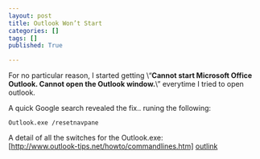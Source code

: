 ```yaml
---
layout: post
title: Outlook Won’t Start
categories: []
tags: []
published: True

---
```


For no particular reason, I started getting \“__Cannot start Microsoft Office Outlook. Cannot open the Outlook window.__\” everytime I tried to open outlook.

A quick Google search revealed the fix.. runing the following:

``Outlook.exe /resetnavpane``

A detail of all the switches for the Outlook.exe:  
[http://www.outlook-tips.net/howto/commandlines.htm] [outlink]

[outlink]: http://www.outlook-tips.net/howto/commandlines.htm